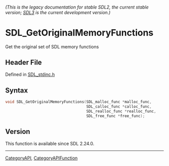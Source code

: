 ###### (This is the legacy documentation for stable SDL2, the current stable version; [SDL3](https://wiki.libsdl.org/SDL3/) is the current development version.)
# SDL_GetOriginalMemoryFunctions

Get the original set of SDL memory functions 

## Header File

Defined in [SDL_stdinc.h](https://github.com/libsdl-org/SDL/blob/SDL2/include/SDL_stdinc.h)

## Syntax

```c
void SDL_GetOriginalMemoryFunctions(SDL_malloc_func *malloc_func,
                                    SDL_calloc_func *calloc_func,
                                    SDL_realloc_func *realloc_func,
                                    SDL_free_func *free_func);

```

## Version

This function is available since SDL 2.24.0.

----
[CategoryAPI](CategoryAPI), [CategoryAPIFunction](CategoryAPIFunction)


